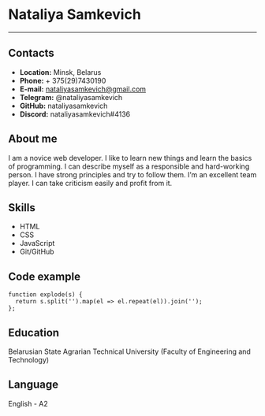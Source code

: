 # Nataliya Samkevich
--- 
## Contacts
* **Location:** Minsk, Belarus 
* **Phone:** + 375(29)7430190
* **E-mail:** nataliyasamkevich@gmail.com
* **Telegram:** @nataliyasamkevich
* **GitHub:** nataliyasamkevich
* **Discord:** nataliyasamkevich#4136

## About me
I am a novice web developer. I like to learn new things and learn the basics of programming. I can describe myself as a responsible and hard-working person. I have strong principles and try to follow them. I’m an excellent team player. I can take criticism easily and profit from it.

## Skills
* HTML
* CSS
* JavaScript
* Git/GitHub 

## Code example
```
function explode(s) {
  return s.split('').map(el => el.repeat(el)).join('');
};
```
## Education 
Belarusian State Agrarian Technical University (Faculty of Engineering and Technology)

## Language
English - A2
